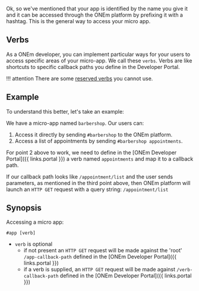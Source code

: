 Ok, so we've mentioned that your app is identified by the name you give it and it can be accessed through the ONEm platform by prefixing it with a hashtag. This is the general way to access your micro app.

## Verbs

As a ONEm developer, you can implement particular ways for your users to access specific areas of your micro-app. We call these `verbs`.  Verbs are like shortcuts to specific callback paths you define in the Developer Portal.


!!! attention
    There are some [reserved verbs](/core/reserved_verbs/) you cannot use.

## Example

To understand this better, let's take an example:

We have a micro-app named `barbershop`. Our users can:

1. Access it directly by sending `#barbershop` to the ONEm platform.
2. Access a list of appointments by sending `#barbershop appointments`.

For point 2 above to work, we need to define in the [ONEm Developer Portal]({{ links.portal }}) a verb named `appointments` and map it to a callback path.

If our callback path looks like `/appointment/list` and the user sends parameters, as mentioned in the third point above, then ONEm platform will launch an `HTTP GET` request with a query string: `/appointment/list`

## Synopsis

Accessing a micro app:

`#app [verb]`

- `verb` is optional
    - if not present an `HTTP GET` request will be made against the 'root' `/app-callback-path` defined in the [ONEm Developer Portal]({{ links.portal }})
    - if a verb is supplied, an `HTTP GET` request will be made against `/verb-callback-path` defined in the [ONEm Developer Portal]({{ links.portal }})

